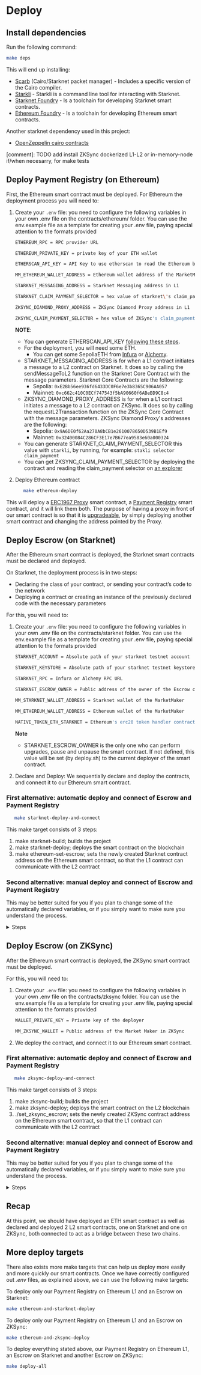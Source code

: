 # Deploy

## Install dependencies

Run the following command:

```bash
make deps
```

This will end up installing:

- [Scarb](https://docs.swmansion.com/scarb) (Cairo/Starknet packet manager) -
  Includes a specific version of the Cairo compiler.
- [Starkli](https://github.com/xJonathanLEI/starkli) - Starkli is a command line tool for interacting with Starknet.
- [Starknet Foundry](https://foundry-rs.github.io/starknet-foundry/) - Is a toolchain for developing Starknet smart contracts.
- [Ethereum Foundry](https://book.getfoundry.sh/) - Is a toolchain for developing Ethereum smart contracts.

Another starknet dependency used in this project:

- [OpenZeppelin cairo contracts](https://github.com/OpenZeppelin/cairo-contracts/)

[comment]: TODO add install ZKSync dockerized L1-L2 or in-memory-node if/when necesarry, for make tests 

## Deploy Payment Registry (on Ethereum)

First, the Ethereum smart contract must be deployed. For Ethereum the deployment process 
you will need to:

1. Create your `.env` file: you need to configure the following variables in your own 
.env file on the contracts/ethereum/ folder. You can use the env.example file as a 
template for creating your .env file, paying special attention to the formats provided

   ```bash
   ETHEREUM_RPC = RPC provider URL

   ETHEREUM_PRIVATE_KEY = private key of your ETH wallet

   ETHERSCAN_API_KEY = API Key to use etherscan to read the Ethereum blockchain

   MM_ETHEREUM_WALLET_ADDRESS = Ethereum wallet address of the MarketMaker

   STARKNET_MESSAGING_ADDRESS = Starknet Messaging address in L1

   STARKNET_CLAIM_PAYMENT_SELECTOR = hex value of starknet\'s claim_payment selector

   ZKSYNC_DIAMOND_PROXY_ADDRESS = ZKSync Diamond Proxy address in L1

   ZKSYNC_CLAIM_PAYMENT_SELECTOR = hex value of ZKSync's claim_payment selct
   ```

   **NOTE**:

   - You can generate ETHERSCAN_API_KEY [following these steps](https://docs.etherscan.io/getting-started/creating-an-account).
   - For the deployment, you will need some ETH.
     - You can get some SepoliaETH from [Infura](https://www.infura.io/faucet/sepolia) or [Alchemy](https://www.alchemy.com/faucets/ethereum-sepolia).
   - STARKNET_MESSAGING_ADDRESS is for when a L1 contract initiates a message to a L2 contract 
   on Starknet. It does so by calling the sendMessageToL2 function on the Starknet Core 
   Contract with the message parameters. Starknet Core Contracts are the following:
      - Sepolia: `0xE2Bb56ee936fd6433DC0F6e7e3b8365C906AA057`
      - Mainnet: `0xc662c410C0ECf747543f5bA90660f6ABeBD9C8c4`
   - ZKSYNC_DIAMOND_PROXY_ADDRESS is for when a L1 contract initiates a message to a L2 contract on ZKSync. It does so by calling the requestL2Transaction function on the ZKSync Core Contract with the message parameters. ZKSync Diamond Proxy's addresses are the following:
      - Sepolia: `0x9A6DE0f62Aa270A8bCB1e2610078650D539B1Ef9`
      - Mainnet: `0x32400084C286CF3E17e7B677ea9583e60a000324`
   - You can generate STARKNET_CLAIM_PAYMENT_SELECTOR this value with `starkli`, by running, for example: `stakli selector claim_payment`
   - You can get ZKSYNC_CLAIM_PAYMENT_SELECTOR by deploying the contract and reading the claim_payment selector on [an explorer](https://explorer.zksync.io/)

2. Deploy Ethereum contract

   ```bash
      make ethereum-deploy
   ```

This will deploy a [ERC1967 Proxy](https://docs.openzeppelin.com/contracts/4.x/api/proxy#ERC1967Proxy) smart contract, a [Payment Registry](../../contracts/ethereum/src/PaymentRegistry.sol) smart 
contract, and it will link them both. The purpose of having a proxy in front of our 
smart contract is so that it is [upgradeable](https://docs.openzeppelin.com/contracts/4.x/api/proxy#UUPSUpgradeable), by simply deploying another smart 
contract and changing the address pointed by the Proxy.

## Deploy Escrow (on Starknet)

After the Ethereum smart contract is deployed, the Starknet smart contracts must be 
declared and deployed.

On Starknet, the deployment process is in two steps:

- Declaring the class of your contract, or sending your contract’s code to the
  network
- Deploying a contract or creating an instance of the previously declared code
  with the necessary parameters

For this, you will need to:

1. Create your `.env` file: you need to configure the following variables in your own 
.env file on the contracts/starknet folder. You can use the env.example file as a 
template for creating your .env file, paying special attention to the formats provided

   ```bash
   STARKNET_ACCOUNT = Absolute path of your starknet testnet account

   STARKNET_KEYSTORE = Absolute path of your starknet testnet keystore

   STARKNET_RPC = Infura or Alchemy RPC URL

   STARKNET_ESCROW_OWNER = Public address of the owner of the Escrow contract

   MM_STARKNET_WALLET_ADDRESS = Starknet wallet of the MarketMaker

   MM_ETHEREUM_WALLET_ADDRESS = Ethereum wallet of the MarketMaker

   NATIVE_TOKEN_ETH_STARKNET = Ethereum's erc20 token handler contract in Starknet
   ```

   **Note**
   - STARKNET_ESCROW_OWNER is the only one who can perform upgrades, pause and unpause the 
   smart contract. If not defined, this value will be set (by deploy.sh) to the current 
   deployer of the smart contract.

2. Declare and Deploy: We sequentially declare and deploy the contracts, and connect it 
to our Ethereum smart contract.

### First alternative: automatic deploy and connect of Escrow and Payment Registry

   ```bash
      make starknet-deploy-and-connect
   ```

   This make target consists of 3 steps:

   1. make starknet-build; builds the project
   2. make starknet-deploy; deploys the smart contract on the blockchain
   3. make ethereum-set-escrow; sets the newly created Starknet contract address on the 
Ethereum smart contract, so that the L1 contract can communicate with the L2 contract

### Second alternative: manual deploy and connect of Escrow and Payment Registry

This may be better suited for you if you plan to change some of the automatically 
declared variables, or if you simply want to make sure you understand the process.

<details>
<summary>Steps</summary>
1. Declare and Deploy
    
   We sequentially declare and deploy the contracts. This also builds the project beforehand.

   ```bash
    make starknet-deploy
   ```

   This script also defines an important variable, **ESCROW_CONTRACT_ADDRESS**

2. Setting _EscrowAddress_

   After the Starknet smart contracts are declared and deployed, the variable 
_EscrowAddress_ from the Ethereum smart contract must be updated with the newly created 
Starknet smart contract address.

   To do this, you can use

   ```bash
    make ethereum-set-escrow
   ```

   This script uses the previously set variable, **ESCROW_CONTRACT_ADDRESS**
</details>


## Deploy Escrow (on ZKSync)

After the Ethereum smart contract is deployed, the ZKSync smart contract must be deployed.

For this, you will need to:

1. Create your `.env` file: you need to configure the following variables in your own 
.env file on the contracts/zksync folder. You can use the env.example file as a 
template for creating your .env file, paying special attention to the formats provided

   ```bash
   WALLET_PRIVATE_KEY = Private key of the deployer 

   MM_ZKSYNC_WALLET = Public address of the Market Maker in ZKSync
   ```

2. We deploy the contract, and connect it to our Ethereum smart contract.

### First alternative: automatic deploy and connect of Escrow and Payment Registry

   ```bash
      make zksync-deploy-and-connect
   ```

   This make target consists of 3 steps:

   1. make zksync-build; builds the project
   2. make zksync-deploy; deploys the smart contract on the L2 blockchain
   3. ./set_zksync_escrow; sets the newly created ZKSync contract address on the 
Ethereum smart contract, so that the L1 contract can communicate with the L2 contract

### Second alternative: manual deploy and connect of Escrow and Payment Registry

This may be better suited for you if you plan to change some of the automatically 
declared variables, or if you simply want to make sure you understand the process.

<details>
<summary>Steps</summary>
1. Declare and Deploy
    
   We sequentially declare and deploy the contracts. This also builds the project beforehand.

   ```bash
    make zksync-deploy
   ```

   This script also defines an important variable, **ZKSYNC_ESCROW_CONTRACT_ADDRESS**

2. Setting _ZKSyncEscrowAddress_

   After the ZKSync smart contract is deployed, the variable  _ZKSyncEscrowAddress_ from the Ethereum L1 smart contract must be updated with the newly created ZKSync smart contract address, to connect these both smart contracts.

   To do this, you can use

   ```bash
    make zksync-connect
   ```

   This script uses the previously set variable, **ZKSYNC_ESCROW_CONTRACT_ADDRESS**
</details>


## Recap

At this point, we should have deployed an ETH smart contract as well as declared and 
deployed 2 L2 smart contracts, one on Starknet and one on ZKSync, both connected to act as a bridge between these two chains.

## More deploy targets

There also exists more make targets that can help us deploy more easily and more quickly our smart contracts. Once we have correctly configured out _.env_ files, as explained above, we can use the following make targets:

To deploy only our Payment Registry on Ethereum L1 and an Escrow on Starknet:
```bash
make ethereum-and-starknet-deploy
```

To deploy only our Payment Registry on Ethereum L1 and an Escrow on ZKSync:
```bash
make ethereum-and-zksync-deploy
```

To deploy everything stated above, our Payment Registry on Ethereum L1, an Escrow on Starknet and another Escrow on ZKSync:
```bash
make deploy-all
```

